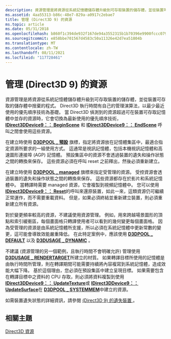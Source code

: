 ```yaml
---
description: 資源管理是將資源從系統記憶體儲存體升級到可存取裝置的儲存體，並從裝置可存取的儲存體中捨棄的程式。
ms.assetid: 4aa55313-b86c-48e7-829a-a0917c2ebae7
title: 管理 (Direct3D 9) 的資源
ms.topic: article
ms.date: 05/31/2018
ms.openlocfilehash: b860f1c394de932f167de94a3552315b1b70396e9900fccc079ab09142c9e31c
ms.sourcegitcommit: e858bbe701567d4583c50a11326e42d7ea51804b
ms.translationtype: MT
ms.contentlocale: zh-TW
ms.lasthandoff: 08/11/2021
ms.locfileid: "117728461"
---
```

# <a name="managing-resources-direct3d-9"></a>管理 (Direct3D 9) 的資源

資源管理是將資源從系統記憶體儲存體升級到可存取裝置的儲存體，並從裝置可存取的儲存體中捨棄的程式。 Direct3D 執行時間有自己的管理演算法，以最少最近使用的優先順序技術為基礎。 當 Direct3D 偵測到的資源超過可在裝置可存取記憶體中並存的資源時，它會切換為最新使用的優先順序技術， [**IDirect3DDevice9：： BeginScene**](/windows/desktop/api) 和 [**IDirect3DDevice9：： EndScene**](/windows/win32/api/d3d9helper/nf-d3d9helper-idirect3ddevice9-endscene) 呼叫之間會使用這些資源。

在建立時使用 [**D3DPOOL \_ 預設**](./d3dpool.md) 旗標，指定將資源放在記憶體集區中，最適合指定資源所要求的一組使用方式。 這通常是視訊記憶體，包括本機視訊記憶體和高速圖形連接埠 (AGP) 記憶體。 預設集區中的資源不會透過裝置的遺失和操作狀態之間的轉換來保存。 這些資源必須在呼叫 reset 之前釋出，然後必須重新建立。

在建立時使用 [**D3DPOOL \_ managed**](./d3dpool.md) 旗標來指定受管理的資源。 受控資源會透過裝置的遺失和操作狀態之間的轉換來保存。 這些資源都存在於影片和系統記憶體中。 當轉譯時需要 managed 資源，它會複製到視頻記憶體中。 您可以使用 [**IDirect3DDevice9：： Reset**](/windows/win32/api/d3d9helper/nf-d3d9helper-idirect3ddevice9-reset)的呼叫來還原裝置，如此一來，這類資源仍可繼續正常運作，而不需要重載資料。 但是，如果必須終結並重新建立裝置，則必須重新建立所有資源。

對於變更頻率較高的資源，不建議使用資源管理。 例如，用來跨越場景圖形的頂點和索引緩衝區，每個畫面格只轉譯使用者可以看到的幾何變更每個畫面格。 因為受管理的資源是由系統記憶體所支援，所以必須在系統記憶體中更新常數的變更，這可能會導致效能嚴重降低。 在此特定案例中，應該使用 [**D3DPOOL \_ DEFAULT**](./d3dpool.md) 以及 [**D3DUSAGE \_ DYNAMIC**](d3dusage.md) 。

不建議 (資源管理的另一個範例，且執行時間不會明確允許) 管理使用 [**D3DUSAGE \_ RENDERTARGET**](d3dusage.md)所建立的材質。 如果轉譯目標所使用的記憶體是由執行時間所管理，則在轉譯期間可能需要持續將內容複寫到系統記憶體，造成效能大幅下降。 基於這個理由，您必須在預設集區中建立呈現目標。 如果需要包含在轉譯目標中之資料的 CPU 存取，則必須將資料複製到使用 [**IDirect3DDevice9：： UpdateTexture**](/windows/desktop/api)或 [**IDirect3DDevice9：： UpdateSurface**](/windows/win32/api/d3d9helper/nf-d3d9helper-idirect3ddevice9-updatesurface)在 [**D3DPOOL \_ SYSTEMMEM**](./d3dpool.md)中建立的資源。

如需裝置遺失狀態的詳細資訊，請參閱 [ (Direct3D 9) 的遺失裝置 ](lost-devices.md)。

## <a name="related-topics"></a>相關主題

<dl> <dt>

[Direct3D 資源](direct3d-resources.md)
</dt> </dl>

 

 
